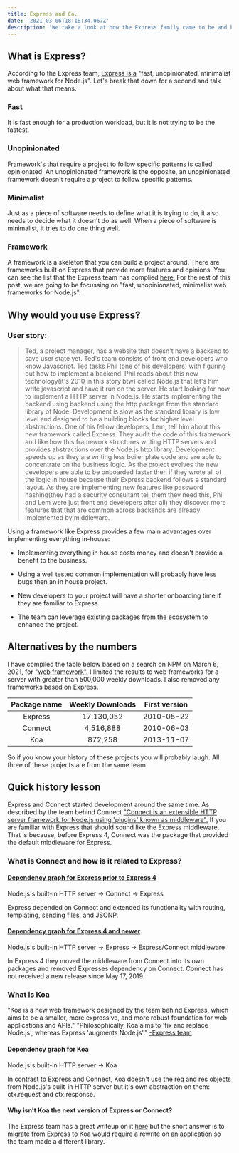 ```yaml
---
title: Express and Co.
date: '2021-03-06T18:18:34.067Z'
description: 'We take a look at how the Express family came to be and how they are related.'
---
```


## What is Express?

According to the Express team, [Express is a](https://expressjs.com/) "fast, unopinionated, minimalist web framework for Node.js".
Let's break that down for a second and talk about what that means.

### Fast

It is fast enough for a production workload, but it is not trying to be the fastest.

### Unopinionated

Framework's that require a project to follow specific patterns is called opinionated.
An unopinionated framework is the opposite, an unopinionated framework doesn't require a project to follow specific patterns.

### Minimalist

Just as a piece of software needs to define what it is trying to do, it also needs to decide what it doesn't do as well.
When a piece of software is minimalist, it tries to do one thing well.

### Framework

A framework is a skeleton that you can build a project around.
There are frameworks built on Express that provide more features and opinions.
You can see the list that the Express team has complied [here.](http://Expressjs.com/en/resources/frameworks.html)
For the rest of this post, we are going to be focussing on "fast, unopinionated, minimalist web frameworks for Node.js".

## Why would you use Express?

### User story:

> Ted, a project manager, has a website that doesn't have a backend to save user state yet.
> Ted's team consists of front end developers who know Javascript.
> Ted tasks Phil (one of his developers) with figuring out how to implement a backend.
> Phil reads about this new technology(it's 2010 in this story btw) called Node.js that let's him write javascript and have it run on the server.
> He start looking for how to implement a HTTP server in Node.js.
> He starts implementing the backend using backend using the http package from the standard library of Node.
> Development is slow as the standard library is low level and designed to be a building blocks for higher level abstractions.
> One of his fellow developers, Lem, tell him about this new framework called Express.
> They audit the code of this framework and like how this framework structures writing HTTP servers and provides abstractions over the Node.js http library.
> Development speeds up as they are writing less boiler plate code and are able to concentrate on the business logic.
> As the project evolves the new developers are able to be onboarded faster then if they wrote all of the logic in house because their Express backend follows a standard layout.
> As they are implementing new features like password hashing(they had a security consultant tell them they need this, Phil and Lem were just front end developers after all) they discover more features that that are common across backends are already implemented by middleware.

Using a framework like Express provides a few main advantages over implementing everything in-house:

- Implementing everything in house costs money and doesn't provide a benefit to the business.

- Using a well tested common implementation will probably have less bugs then an in house project.

- New developers to your project will have a shorter onboarding time if they are familiar to Express.

- The team can leverage existing packages from the ecosystem to enhance the project.

## Alternatives by the numbers

I have compiled the table below based on a search on NPM on March 6, 2021, for ["web framework".](https://www.npmjs.com/search?q=web%20framework&ranking=popularity)
I limited the results to web frameworks for a server with greater than 500,000 weekly downloads. I also removed any frameworks based on Express.

| **Package name** | **Weekly Downloads** | **First version** |
| :--------------: | :------------------: | :---------------: |
|     Express      |      17,130,052      |    2010-05-22     |
|     Connect      |      4,516,888       |    2010-06-03     |
|       Koa        |       872,258        |    2013-11-07     |

So if you know your history of these projects you will probably laugh.
All three of these projects are from the same team.

## Quick history lesson

Express and Connect started development around the same time.
As described by the team behind Connect ["Connect is an extensible HTTP server framework for Node.js using 'plugins' known as middleware".](https://github.com/senchalabs/connect)
If you are familiar with Express that should sound like the Express middleware.
That is because, before Express 4, Connect was the package that provided the default middleware for Express.

### What is Connect and how is it related to Express?

#### [Dependency graph for Express prior to Express 4](https://Expressjs.com/en/guide/migrating-4.html#core-changes)

Node.js's built-in HTTP server &rightarrow; Connect &rightarrow; Express

Express depended on Connect and extended its functionality with routing, templating, sending files, and JSONP.

#### [Dependency graph for Express 4 and newer](https://Expressjs.com/en/guide/migrating-4.html#core-changes)

Node.js's built-in HTTP server &rightarrow; Express &rightarrow; Express/Connect middleware

In Express 4 they moved the middleware from Connect into its own packages and removed Expresses dependency on Connect.
Connect has not received a new release since May 17, 2019.

### [What is Koa](https://Koajs.com/)

"Koa is a new web framework designed by the team behind Express, which aims to be a smaller, more expressive, and more robust foundation for web applications and APIs." "Philosophically, Koa aims to 'fix and replace Node.js', whereas Express 'augments Node.js'." [-Express team](https://github.com/Koajs/Koa/blob/master/docs/Koa-vs-Express.md)

#### Dependency graph for Koa

Node.js's built-in HTTP server &rightarrow; Koa

In contrast to Express and Connect, Koa doesn't use the req and res objects from Node.js's built-in HTTP server but it's own abstraction on them: ctx.request and ctx.response.

#### Why isn't Koa the next version of Express or Connect?

The Express team has a great writeup on it [here](https://github.com/Koajs/Koa/blob/master/docs/Koa-vs-Express.md) but the short answer is to migrate from Express to Koa would require a rewrite on an application so the team made a different library.
